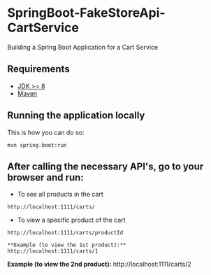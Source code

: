 # SpringBoot-FakeStoreApi-CartService
Building a Spring Boot Application for a Cart Service

## Requirements
- [JDK >= 8](https://www.oracle.com/java/technologies/javase/jdk21-archive-downloads.html)
- [Maven](https://maven.apache.org)

## Running the application locally
This is how you can do so:
```shell
mvn spring-boot:run
```
## After calling the necessary API's, go to your browser and run:

- To see all products in the cart
```shell
http://localhost:1111/carts/
```

- To view a specific product of the cart
```shell
http://localhost:1111/carts/productId

**Example (to view the 1st product):**
http://localhost:1111/carts/1
```
**Example (to view the 2nd product):**
http://localhost:1111/carts/2
```

